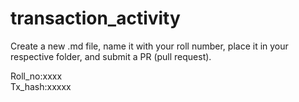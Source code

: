 # transaction_activity

Create a new .md file, name it with your roll number, place it in your respective folder, and submit a PR (pull request). <br>

Roll_no:xxxx <br>
Tx_hash:xxxxx <br>


